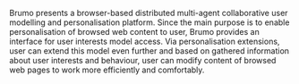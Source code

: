 Brumo presents a browser-based distributed multi-agent collaborative user modelling and personalisation platform.
Since the main purpose is to enable personalisation of browsed web content to user,
Brumo provides an interface for user interests model access.
Via personalisation extensions, user can extend this model even further	and based on gathered information about user interests and behaviour,	user can modify content of browsed web pages to work more efficiently and comfortably.
